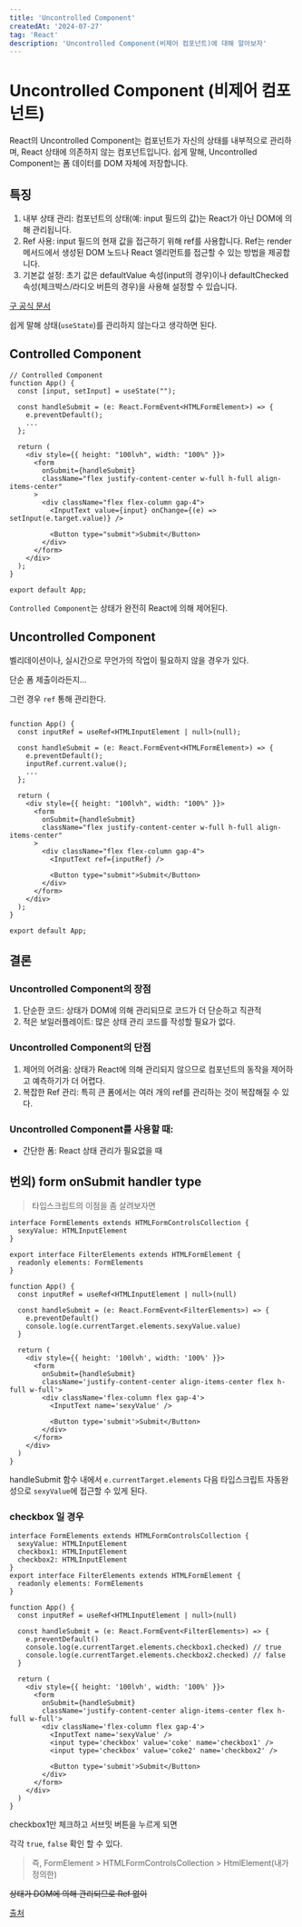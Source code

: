 ```yaml
---
title: 'Uncontrolled Component'
createdAt: '2024-07-27'
tag: 'React'
description: 'Uncontrolled Component(비제어 컴포넌트)에 대해 알아보자'
---
```


# Uncontrolled Component (비제어 컴포넌트)

React의 Uncontrolled Component는 컴포넌트가 자신의 상태를 내부적으로 관리하며, React 상태에 의존하지 않는 컴포넌트입니다. 쉽게 말해, Uncontrolled Component는 폼 데이터를 DOM 자체에 저장합니다.

## 특징

1. 내부 상태 관리: 컴포넌트의 상태(예: input 필드의 값)는 React가 아닌 DOM에 의해 관리됩니다.
2. Ref 사용: input 필드의 현재 값을 접근하기 위해 ref를 사용합니다. Ref는 render 메서드에서 생성된 DOM 노드나 React 엘리먼트를 접근할 수 있는 방법을 제공합니다.
3. 기본값 설정: 초기 값은 defaultValue 속성(input의 경우)이나 defaultChecked 속성(체크박스/라디오 버튼의 경우)을 사용해 설정할 수 있습니다.

[구 공식 문서](https://ko.legacy.reactjs.org/docs/uncontrolled-components.html)

쉽게 말해 상태(`useState`)를 관리하지 않는다고 생각하면 된다.

## Controlled Component

```tsx
// Controlled Component
function App() {
  const [input, setInput] = useState("");

  const handleSubmit = (e: React.FormEvent<HTMLFormElement>) => {
    e.preventDefault();
    ...
  };

  return (
    <div style={{ height: "100lvh", width: "100%" }}>
      <form
        onSubmit={handleSubmit}
        className="flex justify-content-center w-full h-full align-items-center"
      >
        <div className="flex flex-column gap-4">
          <InputText value={input} onChange={(e) => setInput(e.target.value)} />

          <Button type="submit">Submit</Button>
        </div>
      </form>
    </div>
  );
}

export default App;
```

`Controlled Component`는 상태가 완전히 React에 의해 제어된다.

## Uncontrolled Component

벨리데이션이나, 실시간으로 무언가의 작업이 필요하지 않을 경우가 있다.

단순 폼 제출이라든지...

그런 경우 `ref` 통해 관리한다.

```tsx

function App() {
  const inputRef = useRef<HTMLInputElement | null>(null);

  const handleSubmit = (e: React.FormEvent<HTMLFormElement>) => {
    e.preventDefault();
    inputRef.current.value();
    ...
  };

  return (
    <div style={{ height: "100lvh", width: "100%" }}>
      <form
        onSubmit={handleSubmit}
        className="flex justify-content-center w-full h-full align-items-center"
      >
        <div className="flex flex-column gap-4">
          <InputText ref={inputRef} />

          <Button type="submit">Submit</Button>
        </div>
      </form>
    </div>
  );
}

export default App;
```

## 결론

### Uncontrolled Component의 장점

1. 단순한 코드: 상태가 DOM에 의해 관리되므로 코드가 더 단순하고 직관적
2. 적은 보일러플레이트: 많은 상태 관리 코드를 작성할 필요가 없다.

### Uncontrolled Component의 단점

1. 제어의 어려움: 상태가 React에 의해 관리되지 않으므로 컴포넌트의 동작을 제어하고 예측하기가 더 어렵다.
2. 복잡한 Ref 관리: 특히 큰 폼에서는 여러 개의 ref를 관리하는 것이 복잡해질 수 있다.

### Uncontrolled Component를 사용할 때:

- 간단한 폼: React 상태 관리가 필요없을 때

## 번외) form onSubmit handler type

> 타입스크립트의 이점을 좀 살려보자면

```tsx
interface FormElements extends HTMLFormControlsCollection {
  sexyValue: HTMLInputElement
}

export interface FilterElements extends HTMLFormElement {
  readonly elements: FormElements
}

function App() {
  const inputRef = useRef<HTMLInputElement | null>(null)

  const handleSubmit = (e: React.FormEvent<FilterElements>) => {
    e.preventDefault()
    console.log(e.currentTarget.elements.sexyValue.value)
  }

  return (
    <div style={{ height: '100lvh', width: '100%' }}>
      <form
        onSubmit={handleSubmit}
        className='justify-content-center align-items-center flex h-full w-full'>
        <div className='flex-column flex gap-4'>
          <InputText name='sexyValue' />

          <Button type='submit'>Submit</Button>
        </div>
      </form>
    </div>
  )
}
```

handleSubmit 함수 내에서 `e.currentTarget.elements` 다음 타입스크립트 자동완성으로 `sexyValue`에 접근할 수 있게 된다.

### checkbox 일 경우

```tsx
interface FormElements extends HTMLFormControlsCollection {
  sexyValue: HTMLInputElement
  checkbox1: HTMLInputElement
  checkbox2: HTMLInputElement
}
export interface FilterElements extends HTMLFormElement {
  readonly elements: FormElements
}

function App() {
  const inputRef = useRef<HTMLInputElement | null>(null)

  const handleSubmit = (e: React.FormEvent<FilterElements>) => {
    e.preventDefault()
    console.log(e.currentTarget.elements.checkbox1.checked) // true
    console.log(e.currentTarget.elements.checkbox2.checked) // false
  }

  return (
    <div style={{ height: '100lvh', width: '100%' }}>
      <form
        onSubmit={handleSubmit}
        className='justify-content-center align-items-center flex h-full w-full'>
        <div className='flex-column flex gap-4'>
          <InputText name='sexyValue' />
          <input type='checkbox' value='coke' name='checkbox1' />
          <input type='checkbox' value='coke2' name='checkbox2' />

          <Button type='submit'>Submit</Button>
        </div>
      </form>
    </div>
  )
}
```

checkbox1만 체크하고 서브밋 버튼을 누르게 되면

각각 `true`, `false` 확인 할 수 있다.

> 즉, FormElement > HTMLFormControlsCollection > HtmlElement(내가 정의한)

~~상태가 DOM에 의해 관리되므로 Ref 없이~~

[출처](https://www.epicreact.dev/how-to-type-a-react-form-on-submit-handler)
